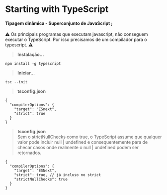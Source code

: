 # Starting with TypeScript
#### Tipagem dinâmica - Superconjunto de JavaScript ;

⚠️ Os principais programas que executam javascript, não conseguem executar o TypeScript.
Por isso precisamos de um compilador para o typescript. ⚠️
> **Instalação...**
```
npm install -g typescript
```
> **Iniciar...**
```
tsc --init
```
> **tsconfig.json**
```
{
  "compilerOptions": {
    "target": "ESnext",
    "strict": true
  }
}
```
>**tsconfig.json**<br>
> Sem o strictNullChecks como true, o TypeScript assume que qualquer valor pode incluir null | undefined e consequentemente para de checar casos onde realmente o null | undefined podem ser retornados.
```
{
  "compilerOptions": {
    "target": "ESNext",
    "strict": true, // já incluso no strict
    "strictNullChecks": true
  }
}
```

